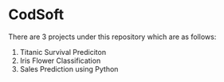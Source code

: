 # CodSoft
There are 3 projects under this repository which are as follows:
1) Titanic Survival Prediciton
2) Iris Flower Classification
3) Sales Prediction using Python
